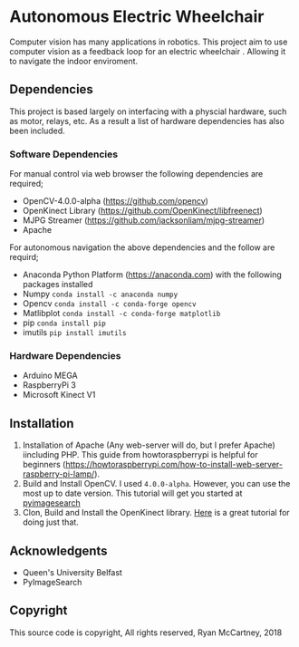 # Autonomous Electric Wheelchair
Computer vision has many applications in robotics. This project aim to use computer vision as a feedback loop for an electric wheelchair . Allowing it to navigate the indoor enviroment.

## Dependencies
This project is based largely on interfacing with a physcial hardware, such as motor, relays, etc. As a result a list of hardware dependencies has also been included.

### Software Dependencies

For manual control via web browser the following dependencies are required;
* OpenCV-4.0.0-alpha (https://github.com/opencv)
* OpenKinect Library (https://github.com/OpenKinect/libfreenect)
* MJPG Streamer (https://github.com/jacksonliam/mjpg-streamer)
* Apache 

For autonomous navigation the above dependencies and the follow are requird;
* Anaconda Python Platform (https://anaconda.com) with the following packages installed
* Numpy `conda install -c anaconda numpy` 
* Opencv `conda install -c conda-forge opencv`
* Matlibplot `conda install -c conda-forge matplotlib`
* pip `conda install pip`
* imutils `pip install imutils`

### Hardware Dependencies
* Arduino MEGA
* RaspberryPi 3
* Microsoft Kinect V1

## Installation

1. Installation of Apache (Any web-server will do, but I prefer Apache) iincluding PHP. This guide from howtoraspberrypi is helpful for beginners (https://howtoraspberrypi.com/how-to-install-web-server-raspberry-pi-lamp/).
1. Build and Install OpenCV. I used `4.0.0-alpha`. However, you can use the most up to date version. This tutorial will get you started at [pyimagesearch](https://www.pyimagesearch.com/2017/09/04/raspbian-stretch-install-opencv-3-python-on-your-raspberry-pi/)
1. Clon, Build and Install the OpenKinect library. [Here](https://naman5.wordpress.com/2014/06/24/experimenting-with-kinect-using-opencv-python-and-open-kinect-libfreenect/) is a great tutorial for doing just that.

## Acknowledgents
* Queen's University Belfast
* PyImageSearch

## Copyright
This source code is copyright, All rights reserved, Ryan McCartney, 2018



